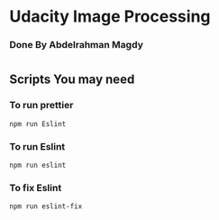 # Udacity Image Processing 

### Done By Abdelrahman Magdy 

#

## Scripts You may need 

### To run prettier
```
npm run Eslint
```
### To run Eslint
```
npm run eslint
```

### To fix Eslint
```
npm run eslint-fix
```